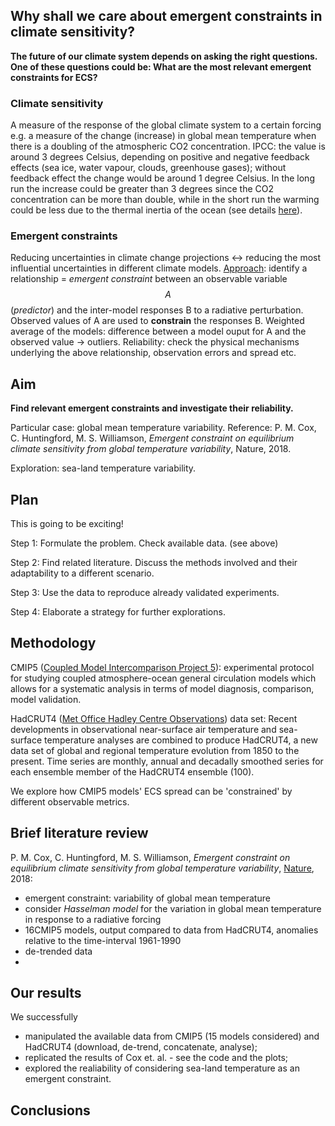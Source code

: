 ## Why shall we care about emergent constraints in climate sensitivity? 

__The future of our climate system depends on asking the right questions. One of these questions could be: What are the most relevant emergent constraints for ECS?__

### Climate sensitivity
A measure of the response of the global climate system to a certain forcing e.g. a measure of the change (increase) in global mean temperature when there is a doubling of the atmospheric CO2 concentration. IPCC: the value is around 3 degrees Celsius, depending on positive and negative feedback effects (sea ice, water vapour, clouds, greenhouse gases); without feedback effect the change would be around 1 degree Celsius. In the long run the increase could be greater than 3 degrees since the CO2 concentration can be more than double, while in the short run the warming could be less due to the thermal inertia of the ocean (see details [here](http://news.mit.edu/2010/explained-climate-sensitivity)). 

### Emergent constraints
Reducing uncertainties in climate change projections $\longleftrightarrow$ reducing the most influential uncertainties in different climate models. [Approach](http://climate-dynamics.org/reducing-uncertainties-in-climate-projections-with-emergent-constraints-part-1-concept/): identify a relationship = _emergent constraint_ between an observable variable $$A$$ (_predictor_) and the inter-model responses B to a radiative perturbation. Observed values of A are used to __constrain__ the responses B. Weighted average of the models: difference between a model ouput for A and the observed value $\rightarrow$ outliers. Reliability: check the physical mechanisms underlying the above relationship, observation errors and spread etc. 
 
## Aim
__Find relevant emergent constraints and investigate their reliability.__

Particular case: global mean temperature variability. Reference: P. M. Cox, C. Huntingford, M. S. Williamson, _Emergent constraint on equilibrium climate sensitivity from global temperature variability_, Nature, 2018. 

Exploration: sea-land temperature variability. 

## Plan 
This is going to be exciting!

Step 1: Formulate the problem. Check available data. (see above)

Step 2: Find related literature. Discuss the methods involved and their adaptability to a different scenario. 

Step 3: Use the data to reproduce already validated experiments. 

Step 4: Elaborate a strategy for further explorations. 

## Methodology
CMIP5 ([Coupled Model Intercomparison Project 5](https://esgf-node.llnl.gov/projects/cmip5/)):  experimental protocol for studying coupled atmosphere-ocean general circulation models which allows for a systematic analysis in terms of model diagnosis, comparison, model validation.

HadCRUT4 ([Met Office Hadley Centre Observations](https://www.metoffice.gov.uk/hadobs/hadcrut4/index.html)) data set: 
Recent  developments  in  observational  near-surface  air  temperature  and  sea-surface  temperature analyses  are  combined  to  produce  HadCRUT4,  a  new data  set  of  global  and  regional  temperature evolution  from  1850  to  the  present.
Time series are monthly, annual and decadally smoothed series for each ensemble member of the HadCRUT4 ensemble (100).

We explore how CMIP5 models' ECS spread can be 'constrained' by different observable metrics. 


## Brief literature review 
P. M. Cox, C. Huntingford, M. S. Williamson, _Emergent constraint on equilibrium climate sensitivity from global temperature variability_, [Nature](https://www.nature.com/articles/nature25450), 2018: 
* emergent constraint:  variability of global mean temperature 
* consider _Hasselman model_ for the variation in global mean temperature in response to a radiative forcing 
* 16CMIP5 models, output compared to data from HadCRUT4, anomalies relative to the time-interval 1961-1990
* de-trended data 
* 



## Our results
We successfully 
 * manipulated the available data from CMIP5 (15 models considered) and HadCRUT4 (download, de-trend, concatenate, analyse); 
 * replicated the results of Cox et. al. - see the code and the plots; 
 * explored the realiability of considering sea-land temperature as an emergent constraint. 


## Conclusions







